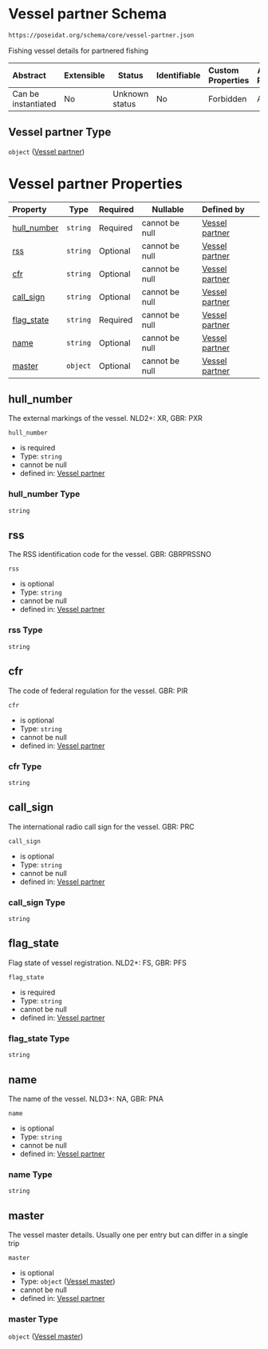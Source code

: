 # Vessel partner Schema

```txt
https://poseidat.org/schema/core/vessel-partner.json
```

Fishing vessel details for partnered fishing


| Abstract            | Extensible | Status         | Identifiable | Custom Properties | Additional Properties | Access Restrictions | Defined In                                                                     |
| :------------------ | ---------- | -------------- | ------------ | :---------------- | --------------------- | ------------------- | ------------------------------------------------------------------------------ |
| Can be instantiated | No         | Unknown status | No           | Forbidden         | Allowed               | none                | [vessel-partner.json](schemas/core/vessel-partner.json "open original schema") |

## Vessel partner Type

`object` ([Vessel partner](vessel-partner.md))

# Vessel partner Properties

| Property                    | Type     | Required | Nullable       | Defined by                                                                                                                                     |
| :-------------------------- | -------- | -------- | -------------- | :--------------------------------------------------------------------------------------------------------------------------------------------- |
| [hull_number](#hull_number) | `string` | Required | cannot be null | [Vessel partner](vessel-partner-properties-hull_number.md "https&#x3A;//poseidat.org/schema/core/vessel-partner.json#/properties/hull_number") |
| [rss](#rss)                 | `string` | Optional | cannot be null | [Vessel partner](vessel-partner-properties-rss.md "https&#x3A;//poseidat.org/schema/core/vessel-partner.json#/properties/rss")                 |
| [cfr](#cfr)                 | `string` | Optional | cannot be null | [Vessel partner](vessel-partner-properties-cfr.md "https&#x3A;//poseidat.org/schema/core/vessel-partner.json#/properties/cfr")                 |
| [call_sign](#call_sign)     | `string` | Optional | cannot be null | [Vessel partner](vessel-partner-properties-call_sign.md "https&#x3A;//poseidat.org/schema/core/vessel-partner.json#/properties/call_sign")     |
| [flag_state](#flag_state)   | `string` | Required | cannot be null | [Vessel partner](vessel-partner-properties-flag_state.md "https&#x3A;//poseidat.org/schema/core/vessel-partner.json#/properties/flag_state")   |
| [name](#name)               | `string` | Optional | cannot be null | [Vessel partner](vessel-partner-properties-name.md "https&#x3A;//poseidat.org/schema/core/vessel-partner.json#/properties/name")               |
| [master](#master)           | `object` | Optional | cannot be null | [Vessel partner](vessel-partner-properties-vessel-master.md "https&#x3A;//poseidat.org/schema/core/vessel-master.json#/properties/master")     |

## hull_number

The external markings of the vessel. NLD2+: XR, GBR: PXR


`hull_number`

-   is required
-   Type: `string`
-   cannot be null
-   defined in: [Vessel partner](vessel-partner-properties-hull_number.md "https&#x3A;//poseidat.org/schema/core/vessel-partner.json#/properties/hull_number")

### hull_number Type

`string`

## rss

The RSS identification code for the vessel. GBR: GBRPRSSNO


`rss`

-   is optional
-   Type: `string`
-   cannot be null
-   defined in: [Vessel partner](vessel-partner-properties-rss.md "https&#x3A;//poseidat.org/schema/core/vessel-partner.json#/properties/rss")

### rss Type

`string`

## cfr

The code of federal regulation for the vessel. GBR: PIR


`cfr`

-   is optional
-   Type: `string`
-   cannot be null
-   defined in: [Vessel partner](vessel-partner-properties-cfr.md "https&#x3A;//poseidat.org/schema/core/vessel-partner.json#/properties/cfr")

### cfr Type

`string`

## call_sign

The international radio call sign for the vessel. GBR: PRC


`call_sign`

-   is optional
-   Type: `string`
-   cannot be null
-   defined in: [Vessel partner](vessel-partner-properties-call_sign.md "https&#x3A;//poseidat.org/schema/core/vessel-partner.json#/properties/call_sign")

### call_sign Type

`string`

## flag_state

Flag state of vessel registration. NLD2+: FS, GBR: PFS


`flag_state`

-   is required
-   Type: `string`
-   cannot be null
-   defined in: [Vessel partner](vessel-partner-properties-flag_state.md "https&#x3A;//poseidat.org/schema/core/vessel-partner.json#/properties/flag_state")

### flag_state Type

`string`

## name

The name of the vessel. NLD3+: NA, GBR: PNA


`name`

-   is optional
-   Type: `string`
-   cannot be null
-   defined in: [Vessel partner](vessel-partner-properties-name.md "https&#x3A;//poseidat.org/schema/core/vessel-partner.json#/properties/name")

### name Type

`string`

## master

The vessel master details. Usually one per entry but can differ in a single trip


`master`

-   is optional
-   Type: `object` ([Vessel master](vessel-partner-properties-vessel-master.md))
-   cannot be null
-   defined in: [Vessel partner](vessel-partner-properties-vessel-master.md "https&#x3A;//poseidat.org/schema/core/vessel-master.json#/properties/master")

### master Type

`object` ([Vessel master](vessel-partner-properties-vessel-master.md))
